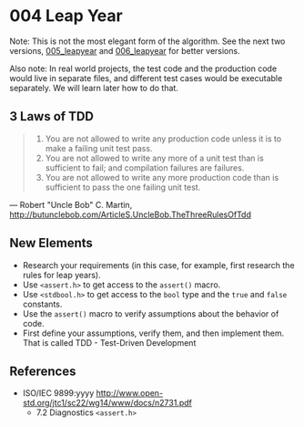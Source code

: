 # 004 Leap Year

Note: This is not the most elegant form of the algorithm.
See the next two versions, [005_leapyear](../005_leapyear/) and [006_leapyear](../006_leapyear) for better versions.

Also note: In real world projects, the test code and the production code would live in separate files, and different test cases would be executable separately.
We will learn later how to do that.

## 3 Laws of TDD
> 1. You are not allowed to write any production code unless it is to make a failing unit test pass.
> 1. You are not allowed to write any more of a unit test than is sufficient to fail; and compilation failures are failures.
> 1. You are not allowed to write any more production code than is sufficient to pass the one failing unit test.

― Robert "Uncle Bob" C. Martin, http://butunclebob.com/ArticleS.UncleBob.TheThreeRulesOfTdd

## New Elements
- Research your requirements (in this case, for example, first research the rules for leap years).
- Use `<assert.h>` to get access to the `assert()` macro.
- Use `<stdbool.h>` to get access to the `bool` type and the `true` and `false` constants.
- Use the `assert()` macro to verify assumptions about the behavior of code.
- First define your assumptions, verify them, and then implement them.
  That is called TDD - Test-Driven Development

## References
- ISO/IEC 9899:yyyy http://www.open-std.org/jtc1/sc22/wg14/www/docs/n2731.pdf
  - 7.2 Diagnostics `<assert.h>`
